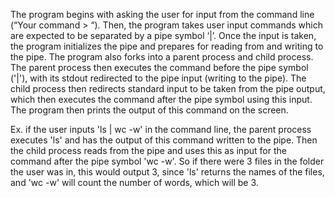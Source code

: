 The program begins with asking the user for input from the command line (“Your command > “). 
Then, the program takes user input commands which are expected to be separated by a pipe symbol ‘|’.
Once the input is taken, the program initializes the pipe and prepares for reading from and writing to the pipe. 
The program also forks into a parent process and child process. 
The parent process then executes the command before the pipe symbol ('|'), with its stdout redirected to the pipe input (writing to the pipe). 
The child process then redirects standard input to be taken from the pipe output, which then executes the command after the pipe symbol using this input. 
The program then prints the output of this command on the screen. 

Ex. if the user inputs 'ls | wc -w' in the command line, the parent process executes 'ls' and has the output of this command written to the pipe. 
Then the child process reads from the pipe and uses this as input for the command after the pipe symbol 'wc -w'. So if there were 3 files in the folder the 
user was in, this would output 3, since 'ls' returns the names of the files, and 'wc -w' will count the number of words, which will be 3. 
